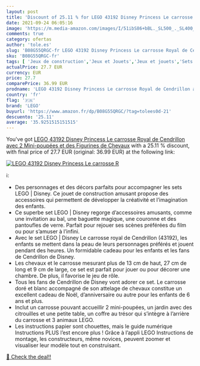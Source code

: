 ```yaml
---
layout: post
title: 'Discount of 25.11 % for LEGO 43192 Disney Princess Le carrosse R'
date: 2021-09-24 06:05:16
image: 'https://m.media-amazon.com/images/I/51ibS86+bBL._SL500_._SL400_.jpg'
comments: true
category: ofertas
author: 'tole.es'
slug: 'B08G55QRGC-fr LEGO 43192 Disney Princess Le carrosse Royal de Cendrillon...'
sku: 'B08G55QRGC-fr'
tags: [ 'Jeux de construction','Jeux et Jouets','Jeux et jouets','Sets de jeux de construction','lego', ]
actualPrice: 27.7 EUR
currency: EUR
price: 27.7
comparePrice: 36.99 EUR
prodname: 'LEGO 43192 Disney Princess Le carrosse Royal de Cendrillon avec 2 Mini-poupées et des Figurines de Chevaux'
country: 'fr'
flag: '🇫🇷'
brand: 'LEGO'
buyurl: 'https://www.amazon.fr/dp/B08G55QRGC/?tag=tolees0d-21'
descuento: '25.11'
average: '35.9251515151515'
---
```


You've got [LEGO 43192 Disney Princess Le carrosse Royal de Cendrillon avec 2 Mini-poupées et des Figurines de Chevaux](https://www.amazon.fr/dp/B08G55QRGC/?tag=tolees0d-21) with a  25.11 % discount, with final price of 27.7 EUR (original: 36.99 EUR) at the following link:

[![LEGO 43192 Disney Princess Le carrosse R](https://m.media-amazon.com/images/I/51ibS86+bBL._SL500_._SL400_.jpg)](https://www.amazon.fr/dp/B08G55QRGC/?tag=tolees0d-21)

ℹ️:

- Des personnages et des décors parfaits pour accompagner les sets LEGO | Disney. Ce jouet de construction amusant propose des accessoires qui permettent de développer la créativité et l’imagination des enfants.
- Ce superbe set LEGO | Disney regorge d’accessoires amusants, comme une invitation au bal, une baguette magique, une couronne et des pantoufles de verre. Parfait pour rejouer ses scènes préférées du film ou pour s’amuser à l’infini.
- Avec le set LEGO | Disney Le carrosse royal de Cendrillon (43192), les enfants se mettent dans la peau de leurs personnages préférés et jouent pendant des heures. Un formidable cadeau pour les enfants et les fans de Cendrillon de Disney.
- Les chevaux et le carrosse mesurant plus de 13 cm de haut, 27 cm de long et 9 cm de large, ce set est parfait pour jouer ou pour décorer une chambre. De plus, il favorise le jeu de rôle.
- Tous les fans de Cendrillon de Disney vont adorer ce set. Le carrosse doré et blanc accompagné de son attelage de chevaux constitue un excellent cadeau de Noël, d’anniversaire ou autre pour les enfants de 6 ans et plus.
- Inclut un carrosse pouvant accueillir 2 mini-poupées, un jardin avec des citrouilles et une petite table, un coffre au trésor qui s’intègre à l’arrière du carrosse et 3 animaux LEGO.
- Les instructions papier sont chouettes, mais le guide numérique Instructions PLUS l’est encore plus ! Grâce à l’appli LEGO Instructions de montage, les constructeurs, même novices, peuvent zoomer et visualiser leur modèle tout en construisant.

[🛒 Check the deal!!](https://www.amazon.fr/dp/B08G55QRGC/?tag=tolees0d-21)
